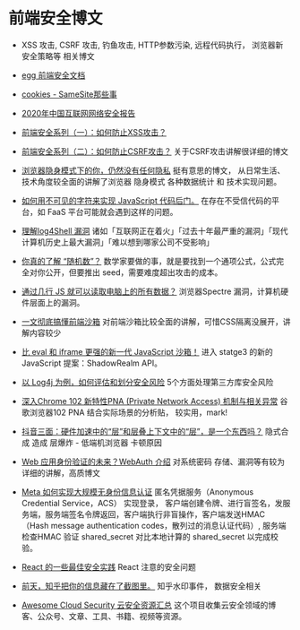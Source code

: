 # 前端安全博文
* XSS 攻击, CSRF 攻击, 钓鱼攻击, HTTP参数污染, 远程代码执行， 浏览器新安全策略等 相关博文

* [egg 前端安全文档](https://eggjs.org/zh-cn/core/security.html)
* [cookies - SameSite那些事](https://mp.weixin.qq.com/s/QZkOXhQIg2LqDWpi7mzCdQ)
* [2020年中国互联网网络安全报告](https://www.cert.org.cn/publish/main/46/2021/20210721130944504525772/20210721130944504525772_.html)
* [前端安全系列（一）：如何防止XSS攻击？](https://tech.meituan.com/2018/09/27/fe-security.html)
* [前端安全系列（二）：如何防止CSRF攻击？](https://tech.meituan.com/2018/10/11/fe-security-csrf.html) 关于CSRF攻击讲解很详细的博文
* [浏览器隐身模式下的你，仍然没有任何隐私](https://mp.weixin.qq.com/s/nISm93vAiG3iCqtQIeg7Sg) 挺有意思的博文， 从日常生活、技术角度较全面的讲解了浏览器 隐身模式 各种数据统计 和 技术实现问题。
* [如何用不可见的字符来实现 JavaScript 代码后门。](https://certitude.consulting/blog/en/invisible-backdoor/)  在存在不受信代码的平台，如 FaaS 平台可能就会遇到这样的问题。
* [理解log4Shell 漏洞](https://sspai.com/post/70394) 诸如「互联网正在着火」「过去十年最严重的漏洞」「现代计算机历史上最大漏洞」「难以想到哪家公司不受影响」
* [你真的了解 “随机数”？](https://math.haozi.me/random.html) 数学家要做的事，就是要找到一个通项公式，公式完全对你公开，但要推出 seed，需要难度超出攻击的成本。
* [通过几行 JS 就可以读取电脑上的所有数据？](https://mp.weixin.qq.com/s/1oDNxf5xHwlUUpJSVkqazg) 浏览器Spectre 漏洞，计算机硬件层面上的漏洞。
* [一文彻底搞懂前端沙箱](https://mp.weixin.qq.com/s/uu0H2MTO1z1b8nsfuoyLQw) 对前端沙箱比较全面的讲解，可惜CSS隔离没展开，讲解内容较少
* [比 eval 和 iframe 更强的新一代 JavaScript 沙箱！](https://mp.weixin.qq.com/s/wAI-L3we6uK0HvvPtOcIjg) 进入 statge3 的新的 JavaScript 提案：ShadowRealm API。
* [以 Log4j 为例，如何评估和划分安全风险](https://mp.weixin.qq.com/s/2eCzDAX4orgEXu1rvhZSNA) 5个方面处理第三方库安全风险
* [深入Chrome 102 新特性PNA (Private Network Access) 机制与相关异常](https://mp.weixin.qq.com/s/XNVhQkuEuZ6Z2fVWVyt-ww) 谷歌浏览器102 PNA 结合实际场景的分析贴， 较实用，mark!
* [抖音三面：硬件加速中的“层”和层叠上下文中的“层”，是一个东西吗？](https://mp.weixin.qq.com/s?__biz=Mzg2Nzc0NzQ3OQ==&mid=2247486037&idx=1&sn=d4092fd57179d180103dfeaf42f6ee17&chksm=ceb799adf9c010bbcb74db69e01b04dbb3c1f4cd1c266e4be0805a4e7954c9cd049bf8b8e6db&token=903578161&lang=zh_CN#rd) 隐式合成 造成 层爆炸 - 低端机浏览器 卡顿原因
* [Web 应用身份验证的未来？WebAuth 介绍](https://mp.weixin.qq.com/s?__biz=MzkxNTIwMzU5OQ==&mid=2247494467&idx=1&sn=b55ed5c175b81c6f9141d98f2fe142cd&chksm=c1601823f6179135ed047dfd9ac003429a8f9db47edd952c3d0bda96d29bbbf7b3b287740ea7&token=903578161&lang=zh_CN#rd) 对系统密码 存储、漏洞等有较为详细的讲解，高质博文
* [Meta 如何实现大规模无身份信息认证](https://mp.weixin.qq.com/s/N3Z91-Lj6w_j7Zv8hc7nnw) 匿名凭据服务（Anonymous Credential Service，ACS） 实现登录， 客户端创建令牌、进行盲签名，发服务端，服务端签名令牌返回，客户端执行非盲操作，客户端发送HMAC（Hash message authentication codes，散列过的消息认证代码）, 服务端检查HMAC 验证 shared_secret 对比本地计算的 shared_secret 以完成校验。
* [React 的一些最佳安全实践](https://mp.weixin.qq.com/s/KNbOa19OOnP6Rh1Uk2iotw) React 注意的安全问题
* [前天，知乎把你的信息藏在了截图里。](https://mp.weixin.qq.com/s/EykLVZA6MQ3kgKvZFKfR9g) 知乎水印事件， 数据安全相关
* [Awesome Cloud Security 云安全资源汇总](https://wiki.teamssix.com/cloudsecurityresources/) 这个项目收集云安全领域的博客、公众号、文章、工具、书籍、视频等资源。

